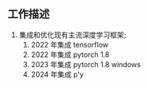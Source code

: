 ## 工作描述
1. 集成和优化现有主流深度学习框架;
	1. 2022 年集成 tensorflow
	2. 2022 年集成 pytorch 1.8
	3. 2023 年集成 pytorch 1.8 windows
	4. 2024 年集成 p'y
